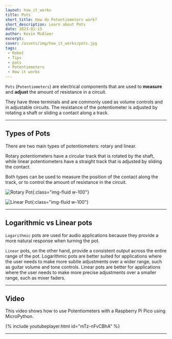 ```yaml
---
layout: how_it_works
title: Pots
short_title: How do Potentiometers work?
short_description: Learn about Pots
date: 2023-01-15
author: Kevin McAleer
excerpt:
cover: /assets/img/how_it_works/pots.jpg
tags:
 - Robot
 - Tips
 - pots
 - Potentiometers
 - How it works
---
```


`Pots` (`Potentiometers`) are electrical components that are used to **measure** and **adjust** the amount of resistance in a circuit.

They have three terminals and are commonly used as volume controls and in adjustable circuits. The resistance of the potentiometer is adjusted by rotating a shaft or sliding a contact along a track.

---

## Types of Pots

There are two main types of potentiometers: rotary and linear.

Rotary potentiometers have a circular track that is rotated by the shaft, while linear potentiometers have a straight track that is adjusted by sliding the contact.

Both types can be used to measure the position of the contact along the track, or to control the amount of resistance in the circuit.

![Rotary Pot](/assets/img/how_it_works/pots01.png){:class="img-fluid w-100"}

![Linear Pot](/assets/img/how_it_works/pots02.png){:class="img-fluid w-100"}

---

## Logarithmic vs Linear pots

`Logarithmic` pots are used for audio applications because they provide a more natural response when turning the pot.

`Linear` pots, on the other hand, provide a consistent output across the entire range of the pot. Logarithmic pots are better suited for applications where the user needs to make more subtle adjustments over a wider range, such as guitar volume and tone controls. Linear pots are better for applications where the user needs to make more precise adjustments over a smaller range, such as mixer faders.

---

## Video

This video shows how to use Potentiometers with a Raspberry Pi Pico using MicroPython.

{% include youtubeplayer.html id="mTz-nFvCBhA" %}

---

